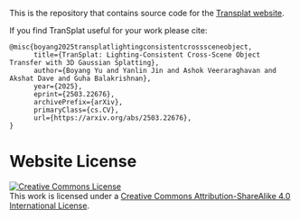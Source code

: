 This is the repository that contains source code for the [Transplat website](https://tonyyu0822.github.io).

If you find TranSplat useful for your work please cite:
```
@misc{boyang2025transplatlightingconsistentcrosssceneobject,
      title={TranSplat: Lighting-Consistent Cross-Scene Object Transfer with 3D Gaussian Splatting}, 
      author={Boyang Yu and Yanlin Jin and Ashok Veeraraghavan and Akshat Dave and Guha Balakrishnan},
      year={2025},
      eprint={2503.22676},
      archivePrefix={arXiv},
      primaryClass={cs.CV},
      url={https://arxiv.org/abs/2503.22676}, 
}
```

# Website License
<a rel="license" href="http://creativecommons.org/licenses/by-sa/4.0/"><img alt="Creative Commons License" style="border-width:0" src="https://i.creativecommons.org/l/by-sa/4.0/88x31.png" /></a><br />This work is licensed under a <a rel="license" href="http://creativecommons.org/licenses/by-sa/4.0/">Creative Commons Attribution-ShareAlike 4.0 International License</a>.
